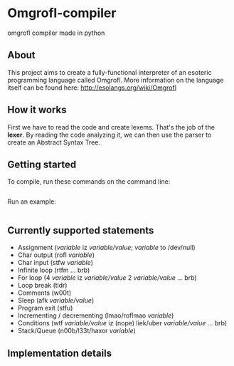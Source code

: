 Omgrofl-compiler
===================

omgrofl compiler made in python

About
-----

This project aims to create a fully-functional interpreter of an esoteric
programming language called Omgrofl. More information on the language itself
can be found here: http://esolangs.org/wiki/Omgrofl

How it works
------------
First we have to read the code and create lexems. That's the job of the <b>lexer</b>.
By reading the code analyzing it, we can then use the parser to create an Abstract Syntax Tree.



Getting started
---------------

To compile, run these commands on the command line:
```

```

Run an example:
```

```

Currently supported statements
------------------------------

+ Assignment (*variable* iz *variable/value*; *variable* to /dev/null)
+ Char output (rofl *variable*)
+ Char input (stfw *variable*)
+ Infinite loop (rtfm ... brb)
+ For loop (4 *variable* iz *variable/value* 2 *variable/value* ... brb)
+ Loop break (tldr)
+ Comments (w00t)
+ Sleep (afk *variable/value*)
+ Program exit (stfu)
+ Incrementing / decrementing (lmao/roflmao *variable*)
+ Conditions (wtf *variable/value* iz (nope) liek/uber *variable/value* ... brb)
+ Stack/Queue (n00b/l33t/haxor *variable*)

Implementation details
----------------------


